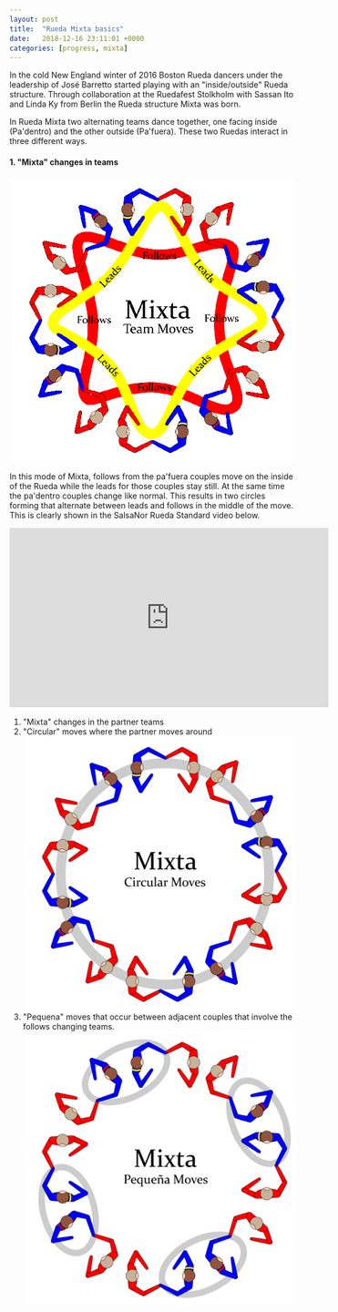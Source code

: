 ```yaml
---
layout: post
title:  "Rueda Mixta basics"
date:   2018-12-16 23:11:01 +0000
categories: [progress, mixta]
---
```


In the cold New England winter of 2016 Boston Rueda dancers under the leadership of José Barretto started playing with an "inside/outside" Rueda structure. Through collaboration at the Ruedafest Stolkholm with Sassan Ito and Linda Ky from Berlin the Rueda structure Mixta was born.

In Rueda Mixta two alternating teams dance together, one facing inside (Pa'dentro) and the other outside (Pa'fuera). These two Ruedas interact in three different ways.

#### 1. "Mixta" changes in teams
![Mixta teams](/assets/RuedaMixtaTeams.png)

In this mode of Mixta, follows from the pa'fuera couples move on the inside of the Rueda while the leads for those couples stay still. At the same time the pa'dentro couples change like normal. This results in two circles forming that alternate between leads and follows in the middle of the move. This is clearly shown in the SalsaNor Rueda Standard video below.

<iframe width="560" height="315" src="https://www.youtube.com/embed/HcCt-XCfp60" frameborder="0" allow="accelerometer; autoplay; encrypted-media; gyroscope; picture-in-picture" allowfullscreen></iframe>

1. "Mixta" changes in the partner teams
2. "Circular" moves where the partner moves around ![alt text](/assets/RuedaMixtaCircular.png "Circular moves")
3. "Pequena" moves that occur between adjacent couples that involve the follows changing teams. ![alt text](/assets/RuedaMixtaPequena.png "Pequena moves")
